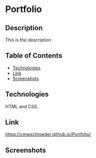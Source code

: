 # Portfolio

## Description

This is the description

## Table of Contents

* [Technologies](#technologies)
* [Link](#link)
* [Screenshots](#screenshots)

## Technologies

HTML and CSS.

## Link

https://cmwschroeder.github.io/Portfolio/

## Screenshots